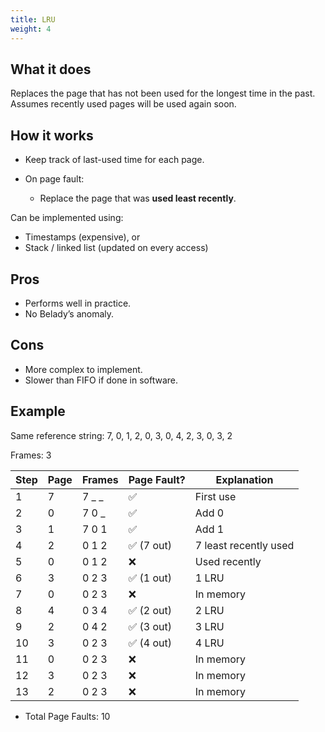 ```yaml
---
title: LRU
weight: 4
---
```

## What it does

 Replaces the page that has not been used for the longest time in the past.
 Assumes recently used pages will be used again soon.

## How it works

* Keep track of last-used time for each page.
* On page fault:

  * Replace the page that was **used least recently**.

Can be implemented using:

* Timestamps (expensive), or
* Stack / linked list (updated on every access)

## Pros

* Performs well in practice.
* No Belady’s anomaly.

## Cons

* More complex to implement.
* Slower than FIFO if done in software.

## Example

Same reference string: 7, 0, 1, 2, 0, 3, 0, 4, 2, 3, 0, 3, 2

Frames: 3

| Step | Page | Frames  | Page Fault?  | Explanation           |
| ---- | ---- | ------- | ------------ | --------------------- |
| 1    | 7    | 7 \_ \_ | ✅           | First use             |
| 2    | 0    | 7 0 \_  | ✅           | Add 0                 |
| 3    | 1    | 7 0 1   | ✅           | Add 1                 |
| 4    | 2    | 0 1 2   | ✅ (7 out)   | 7 least recently used |
| 5    | 0    | 0 1 2   | ❌           | Used recently         |
| 6    | 3    | 0 2 3   | ✅ (1 out)   | 1 LRU                 |
| 7    | 0    | 0 2 3   | ❌           | In memory             |
| 8    | 4    | 0 3 4   | ✅ (2 out)   | 2 LRU                 |
| 9    | 2    | 0 4 2   | ✅ (3 out)   | 3 LRU                 |
| 10   | 3    | 0 2 3   | ✅ (4 out)   | 4 LRU                 |
| 11   | 0    | 0 2 3   | ❌           | In memory             |
| 12   | 3    | 0 2 3   | ❌           | In memory             |
| 13   | 2    | 0 2 3   | ❌           | In memory             |

* Total Page Faults: 10
